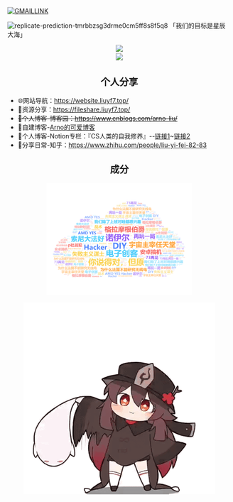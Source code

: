 
[![GMAILLINK](https://img.shields.io/badge/Gmail-D14836?style=for-the-badge&logo=gmail&logoColor=white)](mailto:liu1456447215@gmail.com)

![replicate-prediction-tmrbbzsg3drme0cm5ff8s8f5q8](https://github.com/user-attachments/assets/5664da23-c8af-4119-a3ad-67356c4abda6)
「我们的目标是星辰大海」

<p align="center">
  <img src="https://github-profile-summary-cards.vercel.app/api/cards/profile-details?username=arnoliudaxia&theme=nord_bright"/><br>
  <img src="https://github-readme-stats.vercel.app/api/top-langs/?username=arnoliudaxia&layout=compact"/>
</p>


<h2 align="center">个人分享</h2>

<!-- ## 个人分享 -->
- 🌐网站导航：https://website.liuyf7.top/
- 📁资源分享：https://fileshare.liuyf7.top/
- ~~📰个人博客-博客园：https://www.cnblogs.com/arno-liu/~~ 
- 📰自建博客-[Arno的可爱博客](https://halo.liuyf7.top/)
- 🔮个人博客-Notion专栏：『CS人类的自我修养』--[链接1](https://cs.super.site)~[链接2](https://arnoliu.notion.site/CS-89f02f72f1264efe94dfc4b7d396d8ee) 
- 🍕分享日常-知乎：https://www.zhihu.com/people/liu-yi-fei-82-83

<h2 align="center">成分</h2>
<p align="center">
  <img src="PersonalWordCloudV3.png" width=65% />
</p>


<!--   ![](Hutao.gif) -->
<p align="center">
  <img src="Hutao.gif"/>
</p>
